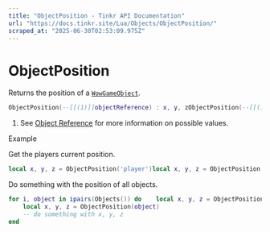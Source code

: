 ```yaml
---
title: "ObjectPosition - Tinkr API Documentation"
url: "https://docs.tinkr.site/Lua/Objects/ObjectPosition/"
scraped_at: "2025-06-30T02:53:09.975Z"
---
```


# ObjectPosition

Returns the position of a [`WowGameObject`](../WowGameObject/).

```lua
ObjectPosition(--[[(1)]]objectReference) : x, y, zObjectPosition(--[[(1)]]objectReference) : x, y, z
```

1.  See [Object Reference](../ObjectReference/) for more information on possible values.

Example

Get the players current position.

```lua
local x, y, z = ObjectPosition('player')local x, y, z = ObjectPosition('player')
```

Do something with the position of all objects.

```lua
for i, object in ipairs(Objects()) do    local x, y, z = ObjectPosition(object)    -- do something with x, y, zendfor i, object in ipairs(Objects()) do
    local x, y, z = ObjectPosition(object)
    -- do something with x, y, z
end
```